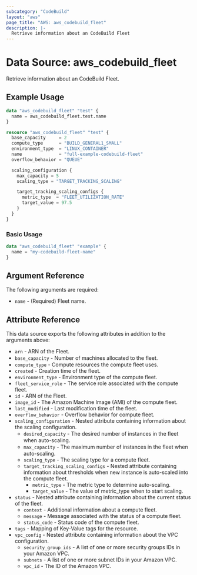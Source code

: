 ```yaml
---
subcategory: "CodeBuild"
layout: "aws"
page_title: "AWS: aws_codebuild_fleet"
description: |-
  Retrieve information about an CodeBuild Fleet
---
```


# Data Source: aws_codebuild_fleet

Retrieve information about an CodeBuild Fleet.

## Example Usage

```terraform
data "aws_codebuild_fleet" "test" {
  name = aws_codebuild_fleet.test.name
}

resource "aws_codebuild_fleet" "test" {
  base_capacity     = 2
  compute_type      = "BUILD_GENERAL1_SMALL"
  environment_type  = "LINUX_CONTAINER"
  name              = "full-example-codebuild-fleet"
  overflow_behavior = "QUEUE"

  scaling_configuration {
    max_capacity = 5
    scaling_type = "TARGET_TRACKING_SCALING"

    target_tracking_scaling_configs {
      metric_type  = "FLEET_UTILIZATION_RATE"
      target_value = 97.5
    }
  }
}
```

### Basic Usage

```terraform
data "aws_codebuild_fleet" "example" {
  name = "my-codebuild-fleet-name"
}
```

## Argument Reference

The following arguments are required:

* `name` - (Required) Fleet name.

## Attribute Reference

This data source exports the following attributes in addition to the arguments above:

* `arn` - ARN of the Fleet.
* `base_capacity` - Number of machines allocated to the ﬂeet.
* `compute_type` - Compute resources the compute fleet uses.
* `created` - Creation time of the fleet.
* `environment_type` - Environment type of the compute fleet.
* `fleet_service_role` - The service role associated with the compute fleet.
* `id` - ARN of the Fleet.
* `image_id` - The Amazon Machine Image (AMI) of the compute fleet.
* `last_modified` - Last modification time of the fleet.
* `overflow_behavior` - Overflow behavior for compute fleet.
* `scaling_configuration` -  Nested attribute containing information about the scaling configuration.
    * `desired_capacity` - The desired number of instances in the ﬂeet when auto-scaling.
    * `max_capacity` - The maximum number of instances in the ﬂeet when auto-scaling.
    * `scaling_type` - The scaling type for a compute fleet.
    * `target_tracking_scaling_configs` - Nested attribute containing information about thresholds when new instance is auto-scaled into the compute fleet.
        * `metric_type` - The metric type to determine auto-scaling.
        * `target_value` - The value of metric_type when to start scaling.
* `status` - Nested attribute containing information about the current status of the fleet.
    * `context` - Additional information about a compute fleet.
    * `message` - Message associated with the status of a compute fleet.
    * `status_code` - Status code of the compute fleet.
* `tags` - Mapping of Key-Value tags for the resource.
* `vpc_config` - Nested attribute containing information about the VPC configuration.
    * `security_group_ids` - A list of one or more security groups IDs in your Amazon VPC.
    * `subnets` - A list of one or more subnet IDs in your Amazon VPC.
    * `vpc_id` - The ID of the Amazon VPC.
